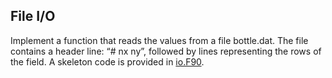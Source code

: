## File I/O

Implement a function that reads the values from a file bottle.dat. The
file contains a header line: “# nx ny”, followed by lines representing
the rows of the field. A skeleton code is provided in
[io.F90](io.F90).